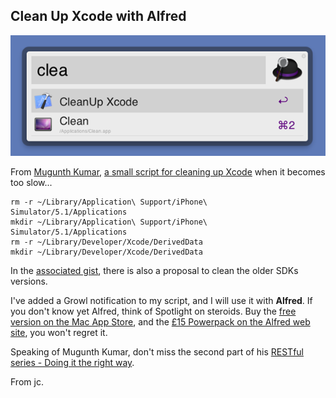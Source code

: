 ## Clean Up Xcode with Alfred

![Xcode Clean Up with Alfred](cleanup.png)

From [Mugunth Kumar](http://blog.mugunthkumar.com/), [a small script for cleaning up Xcode](http://blog.mugunthkumar.com/coding/panacea-for-slow-xcode/) when it becomes too slow... 

	rm -r ~/Library/Application\ Support/iPhone\ Simulator/5.1/Applications
	mkdir ~/Library/Application\ Support/iPhone\ Simulator/5.1/Applications
	rm -r ~/Library/Developer/Xcode/DerivedData 
	mkdir ~/Library/Developer/Xcode/DerivedData
	
In the [associated gist](https://gist.github.com/2289050), there is also a proposal to clean the older SDKs versions.

I've added a Growl notification to my script, and I will use it with __Alfred__. If you don't know yet Alfred, think of Spotlight on steroids. Buy the [free version on the Mac App Store](http://itunes.apple.com/fr/app/alfred/id405843582?mt=12), and the [£15 Powerpack on the Alfred web site](http://www.alfredapp.com/powerpack/), you won't regret it.

Speaking of Mugunth Kumar, don't miss the second part of his [RESTful series - Doing it the right way](http://blog.mugunthkumar.com/articles/restful-api-server-doing-it-the-right-way-part-2/).

From jc.   
